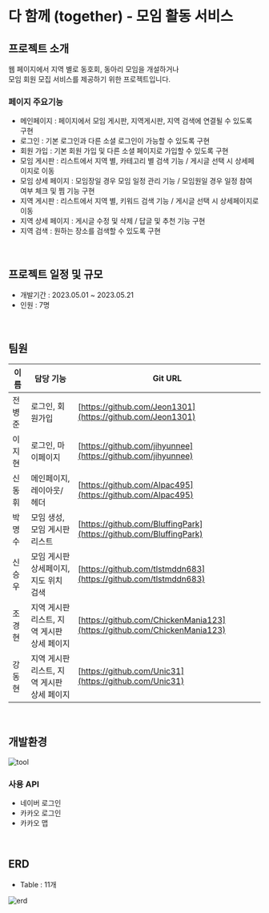 # 다 함께 (together) - 모임 활동 서비스

## 프로젝트 소개

웹 페이지에서 지역 별로 동호회, 동아리 모임을 개설하거나<br/>
모임 회원 모집 서비스를 제공하기 위한 프로젝트입니다.

### 페이지 주요기능
* 메인페이지 : 페이지에서 모임 게시판, 지역게시판, 지역 검색에 연결될 수 있도록 구현
* 로그인 : 기본 로그인과 다른 소셜 로그인이 가능할 수 있도록 구현
* 회원 가입 : 기본 회원 가입 및 다른 소셜 페이지로 가입할 수 있도록 구현
* 모임 게시판 : 리스트에서 지역 별, 카테고리 별 검색 기능 / 게시글 선택 시 상세페이지로 이동
* 모임 상세 페이지 : 모임장일 경우 모임 일정 관리 기능 / 모임원일 경우 일정 참여 여부 체크 및 찜 기능 구현
* 지역 게시판 : 리스트에서 지역 별, 키워드 검색 기능 / 게시글 선택 시 상세페이지로 이동
* 지역 상세 페이지 : 게시글 수정 및 삭제 / 답글 및 추천 기능 구현
* 지역 검색 : 원하는 장소를 검색할 수 있도록 구현
<br/>

## 프로젝트 일정 및 규모
* 개발기간 : 2023.05.01 ~ 2023.05.21
* 인원 : 7명
<br/>

## 팀원
이름|담당 기능|Git URL
---|---|---
전병준|로그인, 회원가입|[https://github.com/Jeon1301](https://github.com/Jeon1301)
이지현|로그인, 마이페이지|[https://github.com/jihyunnee](https://github.com/jihyunnee)
신동휘|메인페이지, 레이아웃/헤더|[https://github.com/Alpac495](https://github.com/Alpac495)
박명수|모임 생성, 모임 게시판 리스트|[https://github.com/BluffingPark](https://github.com/BluffingPark)
신승우|모임 게시판 상세페이지, 지도 위치 검색|[https://github.com/tlstmddn683](https://github.com/tlstmddn683)
조경현|지역 게시판 리스트, 지역 게시판 상세 페이지|[https://github.com/ChickenMania123](https://github.com/ChickenMania123)
강동현|지역 게시판 리스트, 지역 게시판 상세 페이지|[https://github.com/Unic31](https://github.com/Unic31)
<br/>

## 개발환경
![tool](https://github.com/Jeon1301/together/assets/116734433/411857d6-8813-4aa7-b485-9d484b589bb1)

### 사용 API
* 네이버 로그인
* 카카오 로그인
* 카카오 맵
<br/>

## ERD
* Table : 11개

![erd](https://github.com/Jeon1301/together/assets/116734433/d2363b70-f54a-4d4d-80e5-b35e5cf5408b)
